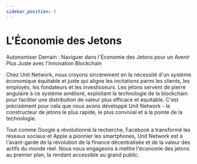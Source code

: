 ```yaml
---
sidebar_position: 5
---
```


# L'Économie des Jetons

Autonomiser Demain : Naviguer dans l'Économie des Jetons pour un Avenir Plus Juste avec l'Innovation Blockchain

Chez Unit Network, nous croyons sincèrement en la nécessité d'un système économique équitable et juste qui aligne les incitations parmi les clients, les employés, les fondateurs et les investisseurs. Les jetons servent de pierre angulaire à ce système amélioré, exploitant la technologie de la blockchain pour faciliter une distribution de valeur plus efficace et équitable. C'est précisément pour cela que nous avons développé Unit Network - le constructeur de jetons le plus rapide, le plus convivial et à la pointe de la technologie.

Tout comme Google a révolutionné la recherche, Facebook a transformé les réseaux sociaux et Apple a pionnier les smartphones, Unit Network est à l'avant-garde de la révolution de la finance décentralisée et de la valeur des actifs du monde réel. Nous nous engageons à mettre l'économie des jetons au premier plan, la rendant accessible au grand public.
